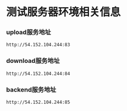# 测试服务器环境相关信息

### upload服务地址

```
http://54.152.104.244:83
```


### download服务地址

```
http://54.152.104.244:84
```


### backend服务地址

```
http://54.152.104.244:85
```